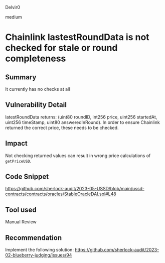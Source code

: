 Delvir0

medium

# Chainlink lastestRoundData is not checked for stale or round completeness

## Summary
It currently has no checks at all
## Vulnerability Detail
latestRoundData returns: (uint80 roundID, int256 price, uint256 startedAt, uint256 timeStamp, uint80 answeredInRound). 
In order to ensure Chainlink returned the correct price, these needs to be checked. 
## Impact
Not checking returned values can result in wrong price calculations of `getPriceUSD`.
## Code Snippet
https://github.com/sherlock-audit/2023-05-USSD/blob/main/ussd-contracts/contracts/oracles/StableOracleDAI.sol#L48
## Tool used

Manual Review

## Recommendation
Implement the following solution:
https://github.com/sherlock-audit/2023-02-blueberry-judging/issues/94